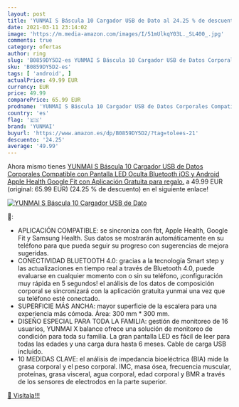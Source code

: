 ```yaml
---
layout: post
title: 'YUNMAI S Báscula 10 Cargador USB de Dato al 24.25 % de descuento'
date: 2021-03-11 23:14:02
image: 'https://m.media-amazon.com/images/I/51mUlkqY03L._SL400_.jpg'
comments: true
category: ofertas
author: ring
slug: 'B0859DY5D2-es YUNMAI S Báscula 10 Cargador USB de Datos Corporales...'
sku: 'B0859DY5D2-es'
tags: [ 'android', ]
actualPrice: 49.99 EUR
currency: EUR
price: 49.99
comparePrice: 65.99 EUR
prodname: 'YUNMAI S Báscula 10 Cargador USB de Datos Corporales Compatible con Pantalla LED Oculta Bluetooth iOS y Android Apple Health Google Fit con Aplicación Gratuita  para regalo.'
country: 'es'
flag: '🇪🇸'
brand: 'YUNMAI'
buyurl: 'https://www.amazon.es/dp/B0859DY5D2/?tag=tolees-21'
descuento: '24.25'
average: '49.99'
---
```


Ahora mismo tienes [YUNMAI S Báscula 10 Cargador USB de Datos Corporales Compatible con Pantalla LED Oculta Bluetooth iOS y Android Apple Health Google Fit con Aplicación Gratuita  para regalo.](https://www.amazon.es/dp/B0859DY5D2/?tag=tolees-21) a 49.99 EUR (original: 65.99 EUR) (24.25 %  de descuento) en el siguiente enlace!

[![YUNMAI S Báscula 10 Cargador USB de Dato](https://m.media-amazon.com/images/I/51mUlkqY03L._SL400_.jpg)](https://www.amazon.es/dp/B0859DY5D2/?tag=tolees-21)

🔎:

- APLICACIÓN COMPATIBLE: se sincroniza con fbt, Apple Health, Google Fit y Samsung Health. Sus datos se mostrarán automáticamente en su teléfono para que pueda seguir su progreso con sugerencias de mejora sugeridas.
- CONECTIVIDAD BLUETOOTH 4.0: gracias a la tecnología Smart step y las actualizaciones en tiempo real a través de Bluetooth 4.0, puede evaluarse en cualquier momento con o sin su teléfono, ¡configuración muy rápida en 5 segundos! el análisis de los datos de composición corporal se sincronizará con la aplicación gratuita yunmai una vez que su teléfono esté conectado.
- SUPERFICIE MÁS ANCHA: mayor superficie de la escalera para una experiencia más cómoda. Área: 300 mm * 300 mm.
- DISEÑO ESPECIAL PARA TODA LA FAMILIA: gestión de monitoreo de 16 usuarios, YUNMAI X balance ofrece una solución de monitoreo de condición para toda su familia. La gran pantalla LED es fácil de leer para todas las edades y una carga dura hasta 6 meses. Cable de carga USB incluido.
- 10 MEDIDAS CLAVE: el análisis de impedancia bioeléctrica (BIA) mide la grasa corporal y el peso corporal. IMC, masa ósea, frecuencia muscular, proteínas, grasa visceral, agua corporal, edad corporal y BMR a través de los sensores de electrodos en la parte superior.

[🛒 Visítala!!!](https://www.amazon.es/dp/B0859DY5D2/?tag=tolees-21)
